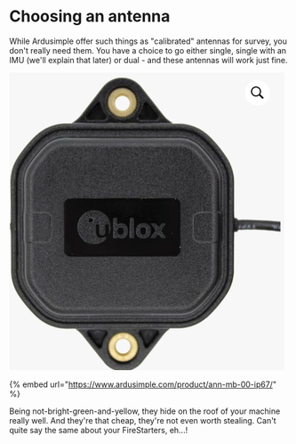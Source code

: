 # Choosing an antenna

While Ardusimple offer such things as "calibrated" antennas for survey, you don't really need them. You have a choice to go either single, single with an IMU (we'll explain that later) or dual - and these antennas will work just fine.

![](<../../.gitbook/assets/image (2) (1).png>)

{% embed url="https://www.ardusimple.com/product/ann-mb-00-ip67/" %}

Being not-bright-green-and-yellow, they hide on the roof of your machine really well. And they're that cheap, they're not even worth stealing. Can't quite say the same about your FireStarters, eh...!
